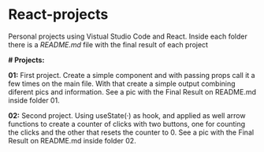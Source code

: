 # React-projects
Personal projects using Vistual Studio Code and React. Inside each folder there is a *README.md* file with the final result of each project

**# Projects:**

**01:** First project. Create a simple component and with passing props call it a few times on the main file. With that create a simple output combining diferent pics and information. See a pic with the Final Result on README.md inside folder 01.

**02:** Second project. Using useState(·) as hook, and applied as well arrow functions to create a counter of clicks with two buttons, one for counting the clicks and the other that resets the counter to 0. See a pic with the Final Result on README.md inside folder 02.
